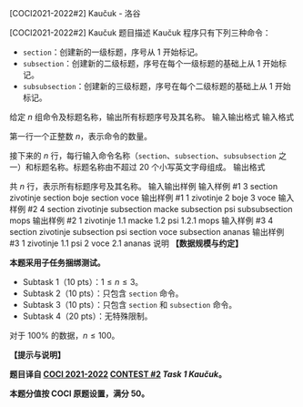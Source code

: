 



[COCI2021-2022#2] Kaučuk - 洛谷














[COCI2021-2022#2] Kaučuk
题目描述
Kaučuk 程序只有下列三种命令：

- $\texttt{section}$：创建新的一级标题，序号从 $1$ 开始标记。
- $\texttt{subsection}$：创建新的二级标题，序号在每个一级标题的基础上从 $1$ 开始标记。
- $\texttt{subsubsection}$：创建新的三级标题，序号在每个二级标题的基础上从 $1$ 开始标记。

给定 $n$ 组命令及标题名称，输出所有标题序号及其名称。
输入输出格式
输入格式

第一行一个正整数 $n$，表示命令的数量。

接下来的 $n$ 行，每行输入命令名称（$\texttt{section}$、$\texttt{subsection}$、$\texttt{subsubsection}$ 之一）和标题名称。标题名称由不超过 $20$ 个小写英文字母组成。
输出格式

共 $n$ 行，表示所有标题序号及其名称。
输入输出样例
输入样例 #1
3
section zivotinje
section boje
section voce
输出样例 #1
1 zivotinje
2 boje
3 voce
输入样例 #2
4
section zivotinje
subsection macke
subsection psi
subsubsection mops
输出样例 #2
1 zivotinje
1.1 macke
1.2 psi
1.2.1 mops
输入样例 #3
4
section zivotinje
subsection psi
section voce
subsection ananas
输出样例 #3
1 zivotinje
1.1 psi
2 voce
2.1 ananas
说明
**【数据规模与约定】**

**本题采用子任务捆绑测试。**

- Subtask 1（10 pts）：$1 \le n \le 3$。
- Subtask 2（10 pts）：只包含 $\texttt{section}$ 命令。
- Subtask 3（10 pts）：只包含 $\texttt{section}$ 和 $\texttt{subsection}$ 命令。
- Subtask 4（20 pts）：无特殊限制。

对于 $100\%$ 的数据，$n \le 100$。

**【提示与说明】**

**题目译自 [COCI 2021-2022](https://hsin.hr/coci/) [CONTEST #2](https://hsin.hr/coci/contest2_tasks.pdf) _Task 1 Kaučuk_。**

**本题分值按 COCI 原题设置，满分 $50$。**






